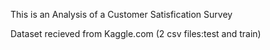 This is an Analysis of a Customer Satisfication Survey

Dataset recieved from Kaggle.com (2 csv files:test and train)
